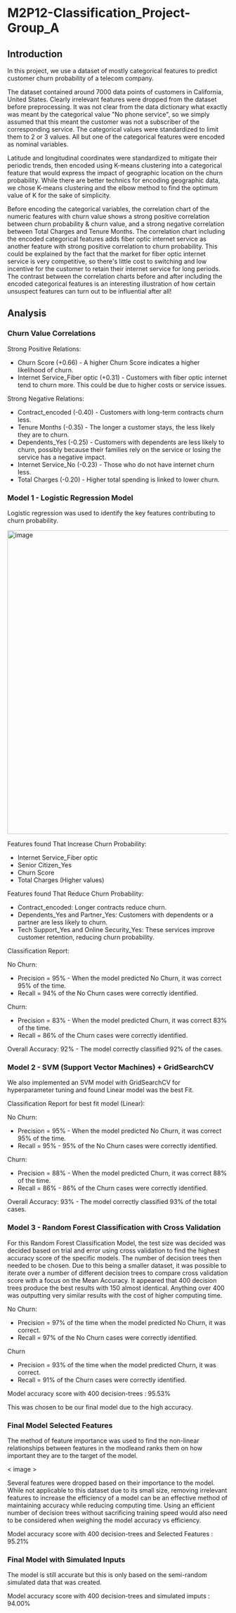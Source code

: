 # M2P12-Classification_Project-Group_A

## Introduction

In this project, we use a dataset of mostly categorical features to predict customer churn probability of a telecom company.

The dataset contained around 7000 data points of customers in California, United States. Clearly irrelevant features were dropped from the dataset before preprocessing. It was not clear from the data dictionary what exactly was meant by the categorical value "No phone service", so we simply assumed that this meant the customer was not a subscriber of the corresponding service. The categorical values were standardized to limit them to 2 or 3 values. All but one of the categorical features were encoded as nominal variables.

Latitude and longitudinal coordinates were standardized to mitigate their periodic trends, then encoded using K-means clustering into a categorical feature that would express the impact of geographic location on the churn probability. While there are better technics for encoding geographic data, we chose K-means clustering and the elbow method to find the optimum value of K for the sake of simplicity. 

Before encoding the categorical variables, the correlation chart of the numeric features with churn value shows a strong positive correlation between churn probability & churn value, and a strong negative correlation between Total Charges and Tenure Months. The correlation chart including the encoded categorical features adds fiber optic internet service as another feature with strong positive correlation to churn probability. This could be explained by the fact that the market for fiber optic internet service is very competitive, so there's little cost to switching and low incentive for the customer to retain their internet service for long periods. The contrast between the correlation charts before and after including the encoded categorical features is an interesting illustration of how certain unsuspect features can turn out to be influential after all!

## Analysis
### Churn Value Correlations
Strong Positive Relations:
- Churn Score (+0.66) - A higher Churn Score indicates a higher likelihood of churn. 
- Internet Service_Fiber optic (+0.31) - Customers with fiber optic internet tend to churn more. This could be due to higher costs or service issues.
 
Strong Negative Relations:
- Contract_encoded (-0.40) - Customers with long-term contracts churn less.
- Tenure Months (-0.35) - The longer a customer stays, the less likely they are to churn.
- Dependents_Yes (-0.25) - Customers with dependents are less likely to churn, possibly because their families rely on the service or losing the service has a negative impact.
- Internet Service_No (-0.23) - Those who do not have internet churn less.
- Total Charges (-0.20) - Higher total spending is linked to lower churn.

### Model 1 - Logistic Regression Model
Logistic regression was used to identify the key features contributing to churn probability.

<img width="690" alt="image" src="https://github.com/user-attachments/assets/651baf0a-4570-4b62-a809-c2e750713d6c" />

Features found That Increase Churn Probability:
- Internet Service_Fiber optic
- Senior Citizen_Yes
- Churn Score
- Total Charges (Higher values)

Features found That Reduce Churn Probability:
- Contract_encoded: Longer contracts reduce churn.
- Dependents_Yes and Partner_Yes: Customers with dependents or a partner are less likely to churn.
- Tech Support_Yes and Online Security_Yes: These services improve customer retention, reducing churn probability.

Classification Report:

No Churn:
- Precision = 95% - When the model predicted No Churn, it was correct 95% of the time.
- Recall    = 94% of the No Churn cases were correctly identified.
  
Churn:
- Precision = 83% - When the model predicted Churn, it was correct 83% of the time.
- Recall    = 86% of the Churn cases were correctly identified.

Overall Accuracy: 92% - The model correctly classified 92% of the cases.

### Model 2 - SVM (Support Vector Machines) + GridSearchCV
We also implemented an SVM model with GridSearchCV for hyperparameter tuning and found Linear model was the best Fit.

Classification Report for best fit model (Linear):

No Churn:
- Precision = 95% - When the model predicted No Churn, it was correct 95% of the time.
- Recall = 95% - 95% of the No Churn cases were correctly identified.
  
Churn:
- Precision = 88% - When the model predicted Churn, it was correct 88% of the time.
- Recall = 86% - 86% of the Churn cases were correctly identified.

Overall Accuracy: 93% - The model correctly classified 93% of the total cases.

### Model 3 - Random Forest Classification with Cross Validation
For this Random Forest Classification Model, the test size was decided was decided based on trial and error using cross validation to find the highest accuracy score of the specific models. The number of decision trees then needed to be chosen. Due to this being a smaller dataset, it was possible to iterate over a number of different decision trees to compare cross validation score with a focus on the Mean Accuracy. It appeared that 400 decision trees produce the best results with 150 almost identical. Anything over 400 was outputting very similar results with the cost of higher computing time.

No Churn:
- Precision = 97% of the time when the model predicted No Churn, it was correct.
- Recall    = 97% of the No Churn cases were correctly identified.

Churn
- Precision = 93% of the time when the model predicted Churn, it was correct.
- Recall    = 91% of the Churn cases were correctly identified.

Model accuracy score with 400 decision-trees : 95.53%

This was chosen to be our final model due to the high accuracy.

### Final Model Selected Features

The method of feature importance was used to find the non-linear relationships between features in the modleand ranks them on how important they are to the target of the model.

< image >

Several features were dropped based on their importance to the model. While not applicable to this dataset due to its small size, removing irrelevant features to increase the efficiency of a model can be an effective method of maintaining accuracy while reducing computing time. Using an efficient number of decision trees without sacrificing training speed would also need to be considered when weighing the model accuracy vs efficiency.

Model accuracy score with 400 decision-trees and Selected Features : 95.21%

### Final Model with Simulated Inputs

The model is still accurate but this is only based on the semi-random simulated data that was created.

Model accuracy score with 400 decision-trees and simulated imputs : 94.00%











